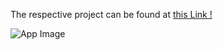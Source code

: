 The respective project can be found at [this Link !](https://github.com/Eamateli/for_testing_only.git)

![App Image](https://imgur.com/a/4emmLYS)
